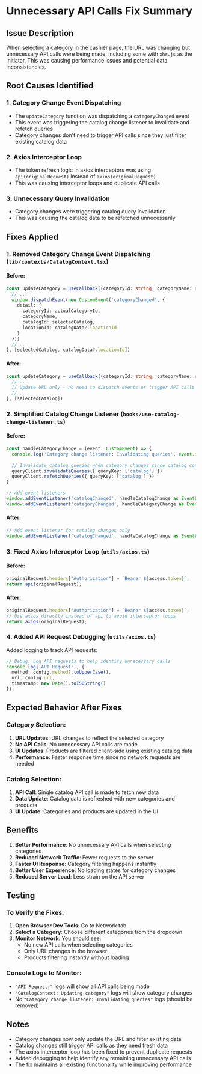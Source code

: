 # Unnecessary API Calls Fix Summary

## Issue Description
When selecting a category in the cashier page, the URL was changing but unnecessary API calls were being made, including some with `xhr.js` as the initiator. This was causing performance issues and potential data inconsistencies.

## Root Causes Identified

### 1. **Category Change Event Dispatching**
- The `updateCategory` function was dispatching a `categoryChanged` event
- This event was triggering the catalog change listener to invalidate and refetch queries
- Category changes don't need to trigger API calls since they just filter existing catalog data

### 2. **Axios Interceptor Loop**
- The token refresh logic in axios interceptors was using `api(originalRequest)` instead of `axios(originalRequest)`
- This was causing interceptor loops and duplicate API calls

### 3. **Unnecessary Query Invalidation**
- Category changes were triggering catalog query invalidation
- This was causing the catalog data to be refetched unnecessarily

## Fixes Applied

### 1. **Removed Category Change Event Dispatching** (`lib/contexts/CatalogContext.tsx`)

#### Before:
```typescript
const updateCategory = useCallback((categoryId: string, categoryName: string) => {
  // ...
  window.dispatchEvent(new CustomEvent('categoryChanged', { 
    detail: { 
      categoryId: actualCategoryId,
      categoryName,
      catalogId: selectedCatalog,
      locationId: catalogData?.locationId
    } 
  }))
  // ...
}, [selectedCatalog, catalogData?.locationId])
```

#### After:
```typescript
const updateCategory = useCallback((categoryId: string, categoryName: string) => {
  // ...
  // Update URL only - no need to dispatch events or trigger API calls for category changes
  // ...
}, [selectedCatalog])
```

### 2. **Simplified Catalog Change Listener** (`hooks/use-catalog-change-listener.ts`)

#### Before:
```typescript
const handleCategoryChange = (event: CustomEvent) => {
  console.log('Category change listener: Invalidating queries', event.detail)
  
  // Invalidate catalog queries when category changes since catalog contains all product data
  queryClient.invalidateQueries({ queryKey: ['catalog'] })
  queryClient.refetchQueries({ queryKey: ['catalog'] })
}

// Add event listeners
window.addEventListener('catalogChanged', handleCatalogChange as EventListener)
window.addEventListener('categoryChanged', handleCategoryChange as EventListener)
```

#### After:
```typescript
// Add event listener for catalog changes only
window.addEventListener('catalogChanged', handleCatalogChange as EventListener)
```

### 3. **Fixed Axios Interceptor Loop** (`utils/axios.ts`)

#### Before:
```typescript
originalRequest.headers["Authorization"] = `Bearer ${access.token}`;
return api(originalRequest);
```

#### After:
```typescript
originalRequest.headers["Authorization"] = `Bearer ${access.token}`;
// Use axios directly instead of api to avoid interceptor loops
return axios(originalRequest);
```

### 4. **Added API Request Debugging** (`utils/axios.ts`)

Added logging to track API requests:
```typescript
// Debug: Log API requests to help identify unnecessary calls
console.log('API Request:', { 
  method: config.method?.toUpperCase(), 
  url: config.url,
  timestamp: new Date().toISOString()
});
```

## Expected Behavior After Fixes

### Category Selection:
1. **URL Updates**: URL changes to reflect the selected category
2. **No API Calls**: No unnecessary API calls are made
3. **UI Updates**: Products are filtered client-side using existing catalog data
4. **Performance**: Faster response time since no network requests are needed

### Catalog Selection:
1. **API Call**: Single catalog API call is made to fetch new data
2. **Data Update**: Catalog data is refreshed with new categories and products
3. **UI Update**: Categories and products are updated in the UI

## Benefits

1. **Better Performance**: No unnecessary API calls when selecting categories
2. **Reduced Network Traffic**: Fewer requests to the server
3. **Faster UI Response**: Category filtering happens instantly
4. **Better User Experience**: No loading states for category changes
5. **Reduced Server Load**: Less strain on the API server

## Testing

### To Verify the Fixes:

1. **Open Browser Dev Tools**: Go to Network tab
2. **Select a Category**: Choose different categories from the dropdown
3. **Monitor Network**: You should see:
   - No new API calls when selecting categories
   - Only URL changes in the browser
   - Products filtering instantly without loading

### Console Logs to Monitor:

- `"API Request:"` logs will show all API calls being made
- `"CatalogContext: Updating category"` logs will show category changes
- No `"Category change listener: Invalidating queries"` logs (should be removed)

## Notes

- Category changes now only update the URL and filter existing data
- Catalog changes still trigger API calls as they need fresh data
- The axios interceptor loop has been fixed to prevent duplicate requests
- Added debugging to help identify any remaining unnecessary API calls
- The fix maintains all existing functionality while improving performance

